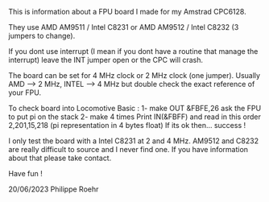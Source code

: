 This is information about a FPU board I made for my Amstrad CPC6128.

They use AMD AM9511 / Intel C8231 or AMD AM9512 / Intel C8232 (3 jumpers to change).

If you dont use interrupt (I mean if you dont have a routine that manage the interrupt) leave the INT jumper open or the CPC will crash.

The board can be set for 4 MHz clock or 2 MHz clock (one jumper).
Usually AMD --> 2 MHz, INTEL --> 4 MHz but double check the exact reference of your FPU. 

To check board into Locomotive Basic :
1- make OUT &FBFE,26  ask the FPU to put pi on the stack
2- make 4 times Print IN(&FBFF) and read in this order 2,201,15,218 (pi representation in 4 bytes float)
If its ok then... success !

I only test the board with a Intel C8231 at 2 and 4 MHz.
AM9512 and C8232 are really difficult to source and I never find one. If you have information about that please take contact.

Have fun !

20/06/2023
Philippe Roehr
